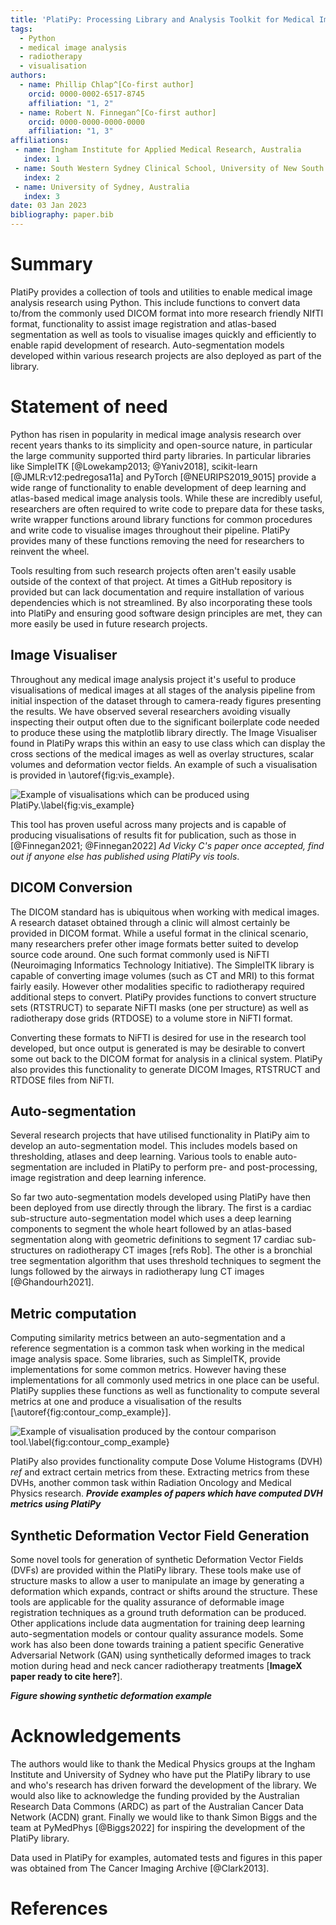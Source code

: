```yaml
---
title: 'PlatiPy: Processing Library and Analysis Toolkit for Medical Imaging in Python'
tags:
  - Python
  - medical image analysis
  - radiotherapy
  - visualisation
authors:
  - name: Phillip Chlap^[Co-first author]
    orcid: 0000-0002-6517-8745
    affiliation: "1, 2"
  - name: Robert N. Finnegan^[Co-first author]
    orcid: 0000-0000-0000-0000
    affiliation: "1, 3"
affiliations:
 - name: Ingham Institute for Applied Medical Research, Australia
   index: 1
 - name: South Western Sydney Clinical School, University of New South Wales, Australia
   index: 2
 - name: University of Sydney, Australia
   index: 3
date: 03 Jan 2023
bibliography: paper.bib
---
```


# Summary

PlatiPy provides a collection of tools and utilities to enable medical image analysis research using Python. This include functions to convert data to/from the commonly used DICOM format into more research friendly NIfTI format, functionality to assist image registration and atlas-based segmentation as well as tools to visualise images quickly and efficiently to enable rapid development of research. Auto-segmentation models developed within various research projects are also deployed as part of the library.

# Statement of need

Python has risen in popularity in medical image analysis research over recent years thanks to its simplicity and open-source nature, in particular the large community supported third party libraries. In particular libraries like SimpleITK [@Lowekamp2013; @Yaniv2018], scikit-learn [@JMLR:v12:pedregosa11a] and PyTorch [@NEURIPS2019_9015] provide a wide range of functionality to enable development of deep learning and atlas-based medical image analysis tools. While these are incredibly useful, researchers are often required to write code to prepare data for these tasks, write wrapper functions around library functions for common procedures and write code to visualise images throughout their pipeline. PlatiPy provides many of these functions removing the need for researchers to reinvent the wheel.

Tools resulting from such research projects often aren't easily usable outside of the context of that project. At times a GitHub repository is provided but can lack documentation and require installation of various dependencies which is not streamlined. By also incorporating these tools into PlatiPy and ensuring good software design principles are met, they can more easily be used in future research projects.

## Image Visualiser

Throughout any medical image analysis project it's useful to produce visualisations of medical images at all stages of the analysis pipeline from initial inspection of the dataset through to camera-ready figures presenting the results. We have observed several researchers avoiding visually inspecting their output often due to the significant boilerplate code needed to produce these using the matplotlib library directly. The Image Visualiser found in PlatiPy wraps this within an easy to use class which can display the cross sections of the medical images as well as overlay structures, scalar volumes and deformation vector fields. An example of such a visualisation is provided in \autoref{fig:vis_example}.

![Example of visualisations which can be produced using PlatiPy.\label{fig:vis_example}](figure_1.png)

This tool has proven useful across many projects and is capable of producing visualisations of results fit for publication, such as those in [@Finnegan2021; @Finnegan2022] *Ad Vicky C's paper once accepted, find out if anyone else has published using PlatiPy vis tools*.

## DICOM Conversion

The DICOM standard has is ubiquitous when working with medical images. A research dataset obtained through a clinic will almost certainly be provided in DICOM format. While a useful format in the clinical scenario, many researchers prefer other image formats better suited to develop source code around. One such format commonly used is NiFTI (Neuroimaging Informatics Technology Initiative). The SimpleITK library is capable of converting image volumes (such as CT and MRI) to this format fairly easily. However other modalities specific to radiotherapy required additional steps to convert. PlatiPy provides functions to convert structure sets (RTSTRUCT) to separate NiFTI masks (one per structure) as well as radiotherapy dose grids (RTDOSE) to a volume store in NiFTI format.

Converting these formats to NiFTI is desired for use in the research tool developed, but once output is generated is may be desirable to convert some out back to the DICOM format for analysis in a clinical system. PlatiPy also provides this functionality to generate DICOM Images, RTSTRUCT and RTDOSE files from NiFTI.

## Auto-segmentation

Several research projects that have utilised functionality in PlatiPy aim to develop an auto-segmentation model. This includes models based on thresholding, atlases and deep learning. Various tools to enable auto-segmentation are included in PlatiPy to perform pre- and post-processing, image registration and deep learning inference.

So far two auto-segmentation models developed using PlatiPy have then been deployed from use directly through the library. The first is a cardiac sub-structure auto-segmentation model which uses a deep learning components to segment the whole heart followed by an atlas-based segmentation along with geometric definitions to segment 17 cardiac sub-structures on radiotherapy CT images [refs Rob]. The other is a bronchial tree segmentation algorithm that uses threshold techniques to segment the lungs followed by the airways in radiotherapy lung CT images [@Ghandourh2021].

## Metric computation

Computing similarity metrics between an auto-segmentation and a reference segmentation is a common task when working in the medical image analysis space. Some libraries, such as SimpleITK, provide implementations for some common metrics. However having these implementations for all commonly used metrics in one place can be useful. PlatiPy supplies these functions as well as functionality to compute several metrics at one and produce a visualisation of the results [\autoref{fig:contour_comp_example}].

![Example of visualisation produced by the contour comparison tool.\label{fig:contour_comp_example}](figure_3.png)

PlatiPy also provides functionality compute Dose Volume Histograms (DVH) *ref* and extract certain metrics from these. Extracting metrics from these DVHs, another common task within Radiation Oncology and Medical Physics research. ***Provide examples of papers which have computed DVH metrics using PlatiPy***

## Synthetic Deformation Vector Field Generation

Some novel tools for generation of synthetic Deformation Vector Fields (DVFs) are provided within the PlatiPy library. These tools make use of structure masks to allow a user to manipulate an image by generating a deformation which expands, contract or shifts around the structure. These tools are applicable for the quality assurance of deformable image registration techniques as a ground truth deformation can be produced. Other applications include data augmentation for training deep learning auto-segmentation models or contour quality assurance models. Some work has also been done towards training a patient specific Generative Adversarial Network (GAN) using synthetically deformed images to track motion during head and neck cancer radiotherapy treatments [**ImageX paper ready to cite here?**].

***Figure showing synthetic deformation example***

# Acknowledgements

The authors would like to thank the Medical Physics groups at the Ingham Institute and University of Sydney who have put the PlatiPy library to use and who's research has driven forward the development of the library. We would also like to acknowledge the funding provided by the Australian Research Data Commons (ARDC) as part of the Australian Cancer Data Network (ACDN) grant. Finally we would like to thank Simon Biggs and the team at PyMedPhys [@Biggs2022] for inspiring the development of the PlatiPy library.

Data used in PlatiPy for examples, automated tests and figures in this paper was obtained from The Cancer Imaging Archive [@Clark2013].

# References
